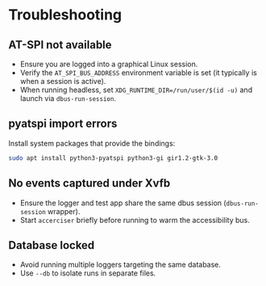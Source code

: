 # Troubleshooting

## AT-SPI not available
- Ensure you are logged into a graphical Linux session.
- Verify the `AT_SPI_BUS_ADDRESS` environment variable is set (it typically is when a session is active).
- When running headless, set `XDG_RUNTIME_DIR=/run/user/$(id -u)` and launch via `dbus-run-session`.

## pyatspi import errors
Install system packages that provide the bindings:
```sh
sudo apt install python3-pyatspi python3-gi gir1.2-gtk-3.0
```

## No events captured under Xvfb
- Ensure the logger and test app share the same dbus session (`dbus-run-session` wrapper).
- Start `accerciser` briefly before running to warm the accessibility bus.

## Database locked
- Avoid running multiple loggers targeting the same database.
- Use `--db` to isolate runs in separate files.
